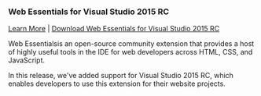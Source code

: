 ### Web Essentials for Visual Studio 2015 RC

[Learn More](http://vswebessentials.com/) | [Download Web Essentials for Visual Studio 2015 RC](https://visualstudiogallery.msdn.microsoft.com/ee6e6d8c-c837-41fb-886a-6b50ae2d06a2)

Web Essentialsis an open-source community extension that provides a host of highly useful tools in the IDE for web developers across HTML, CSS, and JavaScript.

In this release, we've added support for Visual Studio 2015 RC, which enables developers to use this extension for their website projects.
